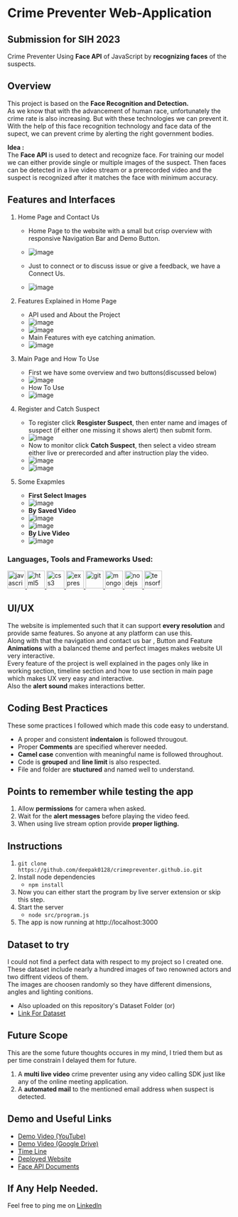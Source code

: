 # Crime Preventer Web-Application
## Submission for SIH 2023 

Crime Preventer Using **Face API** of JavaScript by **recognizing faces** of the suspects.

## Overview
This project is based on the **Face Recognition and Detection.** <br>
As we know that with the advancement of human race, unfortunately  the crime rate is also increasing. But with these technologies we can prevent it. With the help of this face recognition technology and face data of the supect, we can prevent crime by alerting the right government bodies.

**Idea :** <br> 
The **Face API** is used to detect and recognize face.
For training our model we can either provide single or multiple images of the suspect.
Then faces can be detected in a live video stream or a prerecorded video and the suspect is recognized after it matches the face with minimum accuracy.

## Features and Interfaces
1. Home Page and Contact Us 
   - Home Page to the website with a small but crisp overview with responsive Navigation Bar and Demo Button.
   - <img src="./readmeImages/Screenshot (243).png" alt="image">

   - Just to connect or to discuss issue or give a feedback, we have a Connect Us. 
   - <img src="./readmeImages/Screenshot (247).png" alt="image">

2. Features Explained in Home Page
   - API used and About the Project
   - <img src="./readmeImages/Screenshot (244).png" alt="image">
   - <img src="./readmeImages/Screenshot (245).png" alt="image">
   - Main Features with eye catching animation.
   - <img src="./readmeImages/Screenshot (248).png" alt="image">

3. Main Page and How To Use
   - First we have some overview and two buttons(discussed below)
   - <img src="./readmeImages/Screenshot (249).png" alt="image">
   - How To Use
   - <img src="./readmeImages/Screenshot (250).png" alt="image">
 
4. Register and Catch Suspect
   - To register click **Resgister Suspect**, then enter name and images of suspect (if either one missing it shows alert) then submit form.
   - <img src="./readmeImages/Screenshot (251).png" alt="image">
   - Now to monitor click **Catch Suspect**, then select a video stream either live or prerecorded and after instruction play the video.
   - <img src="./readmeImages/Screenshot (252).png" alt="image">
   - <img src="./readmeImages/Screenshot (253).png" alt="image">
5. Some Exapmles
   - **First Select Images**
   - <img src="./readmeImages/Screenshot (256).png" alt="image">
   - **By Saved Video**
   - <img src="./readmeImages/Screenshot (257).png" alt="image">
   - <img src="./readmeImages/Screenshot (254).png" alt="image">
   - **By Live Video**
   - <img src="./readmeImages/Screenshot (259).png" alt="image">
### Languages, Tools and Frameworks Used: 
<a href="https://developer.mozilla.org/en-US/docs/Web/JavaScript" target="_blank"> <img src="https://raw.githubusercontent.com/devicons/devicon/master/icons/javascript/javascript-original.svg" alt="javascript" width="40" height="40"/> <a href="https://www.w3.org/html/" target="_blank"> <img src="https://raw.githubusercontent.com/devicons/devicon/master/icons/html5/html5-original-wordmark.svg" alt="html5" width="40" height="40"/> </a> <a href="https://www.w3schools.com/css/" target="_blank"> <img src="https://raw.githubusercontent.com/devicons/devicon/master/icons/css3/css3-original-wordmark.svg" alt="css3" width="40" height="40"/> </a> <a href="https://expressjs.com" target="_blank"> <img src="https://raw.githubusercontent.com/devicons/devicon/master/icons/express/express-original-wordmark.svg" alt="express" width="40" height="40"/> </a> <a href="https://git-scm.com/" target="_blank"> <img src="https://www.vectorlogo.zone/logos/git-scm/git-scm-icon.svg" alt="git" width="40" height="40"/>   </a> <a href="https://www.mongodb.com/" target="_blank"> <img src="https://raw.githubusercontent.com/devicons/devicon/master/icons/mongodb/mongodb-original-wordmark.svg" alt="mongodb" width="40" height="40"/> </a> <a href="https://nodejs.org" target="_blank"> <img src="https://raw.githubusercontent.com/devicons/devicon/master/icons/nodejs/nodejs-original-wordmark.svg" alt="nodejs" width="40" height="40"/> </a> <a href="https://www.tensorflow.org" target="_blank"> <img src="https://www.vectorlogo.zone/logos/tensorflow/tensorflow-icon.svg" alt="tensorflow" width="40" height="40"/> </a> </p>


## UI/UX
The website is implemented such that it can support **every resolution** and provide same features. So anyone at any platform can use this.<br>
Along with that the navigation and contact us bar , Button and Feature **Animations** with a balanced theme and perfect images makes website UI very interactive.<br>
Every feature of the project is well explained in the pages only like in working section, timeline section and how to use section in main page which makes UX very easy and interactive. <br>
Also the **alert sound** makes interactions better. <br>

## Coding Best Practices
These some practices I followed which made this code easy to understand.
- A proper and consistent **indentaion** is followed througout.
- Proper **Comments** are specified wherever needed.
- **Camel case** convention with meaningful name is followed throughout.
- Code is **grouped** and **line limit** is also respected.
- File and folder are **stuctured** and named well to understand.


## Points to remember while testing the app


1. Allow **permissions** for camera when asked.
2. Wait for the **alert messages** before playing the video feed.
3. When using live stream option provide **proper ligthing.**


## Instructions


1. `git clone https://github.com/deepak0128/crimepreventer.github.io.git`  
2. Install node dependencies 
   - `npm install`
3. Now you can either start the program by live server extension or skip this step. 
4. Start the server
   - `node src/program.js`
5. The app is now running at http://localhost:3000

## Dataset to try
I could not find a perfect data with respect to my project so I created one. <br>
These dataset include nearly a hundred images of two renowned actors and two diffrent videos of them. <br>
The images are choosen randomly so they have different dimensions, angles and lighting conitions.
- Also uploaded on this repository's Dataset Folder (or)
- [Link For Dataset](https://drive.google.com/drive/folders/1UGBaS86goNV-7EBEaCEojIjMiNwHhWX_?usp=sharing)

## Future Scope
This are the some future thoughts occures in my mind, I tried them but as per time constrain I delayed them for future.
1. A **multi live video** crime preventer using any video calling SDK just like any of the online meeting application.
2. A **automated mail** to the mentioned email address when suspect is detected.



## Demo and Useful Links
- [Demo Video (YouTube)](https://youtu.be/B-ziTOekm4I)
- [Demo Video (Google Drive)](https://drive.google.com/file/d/12ieo7n7LXIlEVx985GBWDlT-oRFCtrrK/view?usp=sharing)
- [Time Line](https://docs.google.com/presentation/d/1JbjXtlUo9oX1Nt3KcCjNvbegIx7x1BnW/edit?usp=sharing&ouid=115596621425655826146&rtpof=true&sd=true)
- [Deployed Website](https://deepak0128.github.io/crimepreventer.github.io)
- [Face API Documents](https://justadudewhohacks.github.io/face-api.js/docs/index.html)


## If Any Help Needed.

Feel free to ping me on [LinkedIn](https://www.linkedin.com/in/dv2801/)

